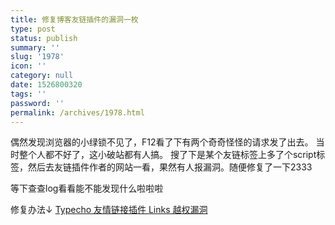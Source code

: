 ```yaml
---
title: 修复博客友链插件的漏洞一枚
type: post
status: publish
summary: ''
slug: '1978'
icon: ''
category: null
date: 1526800320
tags: ''
password: ''
permalink: /archives/1978.html
---
```


偶然发现浏览器的小绿锁不见了，F12看了下有两个奇奇怪怪的请求发了出去。
当时整个人都不好了，这小破站都有人搞。
搜了下是某个友链标签上多了个script标签，然后去友链插件作者的网站一看，果然有人报漏洞。随便修复了一下2333


等下查查log看看能不能发现什么啦啦啦


修复办法↓
[Typecho 友情链接插件 Links 越权漏洞][1]


  [1]: https://wischu.com/archives/791.html
